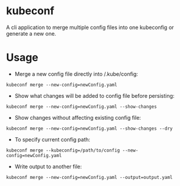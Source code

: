 # kubeconf
A cli application to merge multiple config files into one kubeconfig or generate a new one.

# Usage

- Merge a new config file directly into /.kube/config:

`kubeconf merge --new-config=newConfig.yaml`

- Show what changes will be added to config file before persisting:

`kubeconf merge --new-config=newConfig.yaml --show-changes`

- Show changes without affecting existing config file:

`kubeconf merge --new-config=newConfig.yaml --show-changes --dry`

- To specify current config path:

`kubeconf merge --kubeconfig=/path/to/config --new-config=newConfig.yaml`

- Write output to another file:

`kubeconf merge --new-config=newConfig.yaml --output=output.yaml`
